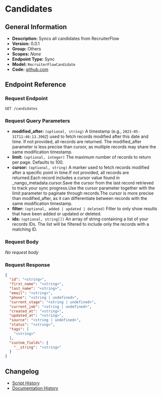 <!-- BEGIN GENERATED CONTENT -->
# Candidates

## General Information

- **Description:** Syncs all candidates from RecruiterFlow
- **Version:** 0.0.1
- **Group:** Others
- **Scopes:** _None_
- **Endpoint Type:** Sync
- **Model:** `RecruiterFlowCandidate`
- **Code:** [github.com](https://github.com/NangoHQ/integration-templates/tree/main/integrations/recruiterflow/syncs/candidates.ts)


## Endpoint Reference

### Request Endpoint

`GET /candidates`

### Request Query Parameters

- **modified_after:** `(optional, string)` A timestamp (e.g., `2023-05-31T11:46:13.390Z`) used to fetch records modified after this date and time. If not provided, all records are returned. The modified_after parameter is less precise than cursor, as multiple records may share the same modification timestamp.
- **limit:** `(optional, integer)` The maximum number of records to return per page. Defaults to 100.
- **cursor:** `(optional, string)` A marker used to fetch records modified after a specific point in time.If not provided, all records are returned.Each record includes a cursor value found in _nango_metadata.cursor.Save the cursor from the last record retrieved to track your sync progress.Use the cursor parameter together with the limit parameter to paginate through records.The cursor is more precise than modified_after, as it can differentiate between records with the same modification timestamp.
- **filter:** `(optional, added | updated | deleted)` Filter to only show results that have been added or updated or deleted.
- **ids:** `(optional, string[])` An array of string containing a list of your records IDs. The list will be filtered to include only the records with a matching ID.

### Request Body

_No request body_

### Request Response

```json
{
  "id": "<string>",
  "first_name": "<string>",
  "last_name": "<string>",
  "email": "<string>",
  "phone": "<string | undefined>",
  "current_stage": "<string | undefined>",
  "current_job": "<string | undefined>",
  "created_at": "<string>",
  "updated_at": "<string>",
  "source": "<string | undefined>",
  "status": "<string>",
  "tags": [
    "<string>"
  ],
  "custom_fields": {
    "__string": "<string>"
  }
}
```

## Changelog

- [Script History](https://github.com/NangoHQ/integration-templates/commits/main/integrations/recruiterflow/syncs/candidates.ts)
- [Documentation History](https://github.com/NangoHQ/integration-templates/commits/main/integrations/recruiterflow/syncs/candidates.md)

<!-- END  GENERATED CONTENT -->

